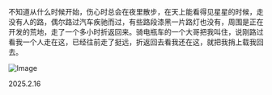 不知道从什么时候开始，伤心时总会在夜里散步，在天上能看得见星星的时候，走没有人的路，偶尔路过汽车疾驰而过，有些路段漆黑一片路灯也没有，周围是正在开发的荒地，走了一个多小时折返回来。骑电瓶车的一个大哥把我叫住，说刚路过看我一个人走在这，已经往前走了挺远，折返回去看我还在这，就把我捎上载我回去。


![Image](https://github.com/user-attachments/assets/eff68509-59cb-4700-a6fe-97d4afe20f52)

2025.2.16